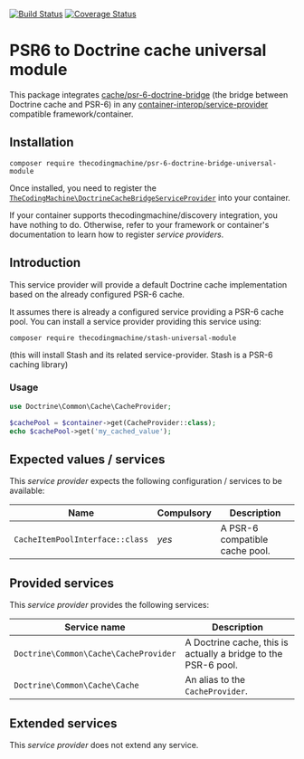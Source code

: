 [![Build Status](https://travis-ci.org/thecodingmachine/psr-6-doctrine-bridge-universal-module.svg?branch=1.1)](https://travis-ci.org/thecodingmachine/psr-6-doctrine-bridge-universal-module)
[![Coverage Status](https://coveralls.io/repos/thecodingmachine/psr-6-doctrine-bridge-universal-module/badge.svg?branch=1.1&service=github)](https://coveralls.io/github/thecodingmachine/psr-6-doctrine-bridge-universal-module?branch=1.1)


# PSR6 to Doctrine cache universal module

This package integrates [cache/psr-6-doctrine-bridge](https://github.com/php-cache/doctrine-bridge) (the bridge between Doctrine cache and PSR-6) in any [container-interop/service-provider](https://github.com/container-interop/service-provider) compatible framework/container.

## Installation

```
composer require thecodingmachine/psr-6-doctrine-bridge-universal-module
```

Once installed, you need to register the [`TheCodingMachine\DoctrineCacheBridgeServiceProvider`](src/DoctrineCacheBridgeServiceProvider.php) into your container.

If your container supports thecodingmachine/discovery integration, you have nothing to do. Otherwise, refer to your framework or container's documentation to learn how to register *service providers*.

## Introduction

This service provider will provide a default Doctrine cache implementation based on the already configured PSR-6 cache.

It assumes there is already a configured service providing a PSR-6 cache pool. You can install a service provider providing this service using:

 
```
composer require thecodingmachine/stash-universal-module
```

(this will install Stash and its related service-provider. Stash is a PSR-6 caching library)

### Usage

```php
use Doctrine\Common\Cache\CacheProvider;

$cachePool = $container->get(CacheProvider::class);
echo $cachePool->get('my_cached_value');
```

## Expected values / services

This *service provider* expects the following configuration / services to be available:

| Name            | Compulsory | Description                            |
|-----------------|------------|----------------------------------------|
| `CacheItemPoolInterface::class` | *yes* | A PSR-6 compatible cache pool.  |


## Provided services

This *service provider* provides the following services:

| Service name                | Description                          |
|-----------------------------|--------------------------------------|
| `Doctrine\Common\Cache\CacheProvider` | A Doctrine cache, this is actually a bridge to the PSR-6 pool.  |
| `Doctrine\Common\Cache\Cache` | An alias to the `CacheProvider`.  |

## Extended services

This *service provider* does not extend any service.
